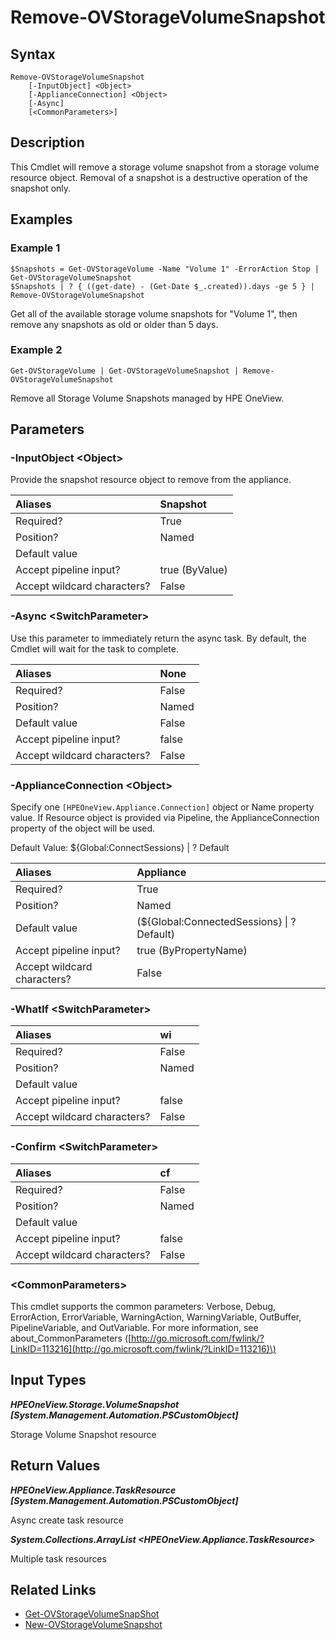 ﻿---
description: Remove storage volume snapshot resource(s).
---

# Remove-OVStorageVolumeSnapshot

## Syntax

```text
Remove-OVStorageVolumeSnapshot
    [-InputObject] <Object>
    [-ApplianceConnection] <Object>
    [-Async]
    [<CommonParameters>]
```

## Description

This Cmdlet will remove a storage volume snapshot from a storage volume resource object.  Removal of a snapshot is a destructive operation of the snapshot only.

## Examples

###  Example 1 

```text
$Snapshots = Get-OVStorageVolume -Name "Volume 1" -ErrorAction Stop | Get-OVStorageVolumeSnapshot
$Snapshots | ? { ((get-date) - (Get-Date $_.created)).days -ge 5 } | Remove-OVStorageVolumeSnapshot
```

Get all of the available storage volume snapshots for "Volume 1", then remove any snapshots as old or older than 5 days.

###  Example 2 

```text
Get-OVStorageVolume | Get-OVStorageVolumeSnapshot | Remove-OVStorageVolumeSnapshot
```

Remove all Storage Volume Snapshots managed by HPE OneView.

## Parameters

### -InputObject &lt;Object&gt;

Provide the snapshot resource object to remove from the appliance.

| Aliases | Snapshot |
| :--- | :--- |
| Required? | True |
| Position? | Named |
| Default value |  |
| Accept pipeline input? | true (ByValue) |
| Accept wildcard characters? | False |

### -Async &lt;SwitchParameter&gt;

Use this parameter to immediately return the async task.  By default, the Cmdlet will wait for the task to complete.

| Aliases | None |
| :--- | :--- |
| Required? | False |
| Position? | Named |
| Default value | False |
| Accept pipeline input? | false |
| Accept wildcard characters? | False |

### -ApplianceConnection &lt;Object&gt;

Specify one `[HPEOneView.Appliance.Connection]` object or Name property value. If Resource object is provided via Pipeline, the ApplianceConnection property of the object will be used.

Default Value: ${Global:ConnectSessions} | ? Default

| Aliases | Appliance |
| :--- | :--- |
| Required? | True |
| Position? | Named |
| Default value | (${Global:ConnectedSessions} &vert; ? Default) |
| Accept pipeline input? | true (ByPropertyName) |
| Accept wildcard characters? | False |

### -WhatIf &lt;SwitchParameter&gt;



| Aliases | wi |
| :--- | :--- |
| Required? | False |
| Position? | Named |
| Default value |  |
| Accept pipeline input? | false |
| Accept wildcard characters? | False |

### -Confirm &lt;SwitchParameter&gt;



| Aliases | cf |
| :--- | :--- |
| Required? | False |
| Position? | Named |
| Default value |  |
| Accept pipeline input? | false |
| Accept wildcard characters? | False |

### &lt;CommonParameters&gt;

This cmdlet supports the common parameters: Verbose, Debug, ErrorAction, ErrorVariable, WarningAction, WarningVariable, OutBuffer, PipelineVariable, and OutVariable. For more information, see about\_CommonParameters \([http://go.microsoft.com/fwlink/?LinkID=113216](http://go.microsoft.com/fwlink/?LinkID=113216)\)

## Input Types

_**HPEOneView.Storage.VolumeSnapshot [System.Management.Automation.PSCustomObject]**_

Storage Volume Snapshot resource

## Return Values

_**HPEOneView.Appliance.TaskResource [System.Management.Automation.PSCustomObject]**_

Async create task resource

_**System.Collections.ArrayList <HPEOneView.Appliance.TaskResource>**_

Multiple task resources

## Related Links

* [Get-OVStorageVolumeSnapShot](get-ovstoragevolumesnapshot.md)
* [New-OVStorageVolumeSnapshot](new-ovstoragevolumesnapshot.md)
